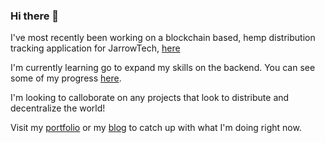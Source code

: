 ### Hi there 👋

<!--
**andey-robins/andey-robins** is a ✨ _special_ ✨ repository because its `README.md` (this file) appears on your GitHub profile.

Here are some ideas to get you started:

- 🔭 I’m currently working on ...
- 🌱 I’m currently learning ...
- 👯 I’m looking to collaborate on ...
- 🤔 I’m looking for help with ...
- 💬 Ask me about ...
- 📫 How to reach me: ...
- 😄 Pronouns: ...
- ⚡ Fun fact: ...
-->

I've most recently been working on a blockchain based, hemp distribution tracking application for JarrowTech, [here](https://github.com/Jarrow-Tech/JarrowTech)

I'm currently learning go to expand my skills on the backend. You can see some of my progress [here](https://open.kattis.com/users/andey-robins).

I'm looking to calloborate on any projects that look to distribute and decentralize the world!

Visit my [portfolio](https://andey-robins.github.io/portfolio/) or my [blog](https://andey-robins.github.io) to catch up with what I'm doing right now.
